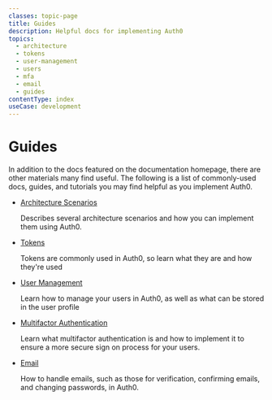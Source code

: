 ```yaml
---
classes: topic-page
title: Guides
description: Helpful docs for implementing Auth0
topics:
  - architecture
  - tokens
  - user-management
  - users
  - mfa
  - email
  - guides
contentType: index
useCase: development
---
```


<div class="topic-page-header">
  <div data-name="example" class="topic-page-badge"></div>
  <h1>Guides</h1>
  <p>
    In addition to the docs featured on the documentation homepage, there are other materials many find useful. The following is a list of commonly-used docs, guides, and tutorials you may find helpful as you implement Auth0.
  </p>
</div>

<ul class="topic-links">
  <li>
    <i class="icon icon-budicon-715"></i><a href="/architecture-scenarios">Architecture Scenarios</a>
    <p>
      Describes several architecture scenarios and how you can implement them using Auth0.
    </p>
  </li>
  <li>
    <i class="icon icon-budicon-715"></i><a href="/tokens">Tokens</a>
    <p>
      Tokens are commonly used in Auth0, so learn what they are and how they're used
    </p>
  </li>
  <li>
    <i class="icon icon-budicon-715"></i><a href="/user-profile">User Management</a>
    <p>
      Learn how to manage your users in Auth0, as well as what can be stored in the user profile
    </p>
  </li>
  <li>
    <i class="icon icon-budicon-715"></i><a href="/multifactor-authentication">Multifactor Authentication</a>
    <p>
      Learn what multifactor authentication is and how to implement it to ensure a more secure sign on process for your users.
    </p>
  </li>
  <li>
    <i class="icon icon-budicon-715"></i><a href="/email">Email</a>
    <p>
      How to handle emails, such as those for verification, confirming emails, and changing passwords, in Auth0.
    </p>
  </li>
</ul>
